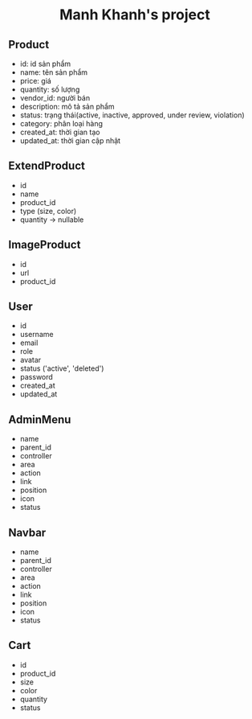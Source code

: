 <h1 align="center">Manh Khanh's project</h1>

## Product

-   id: id sản phẩm
-   name: tên sản phẩm
-   price: giá
-   quantity: số lượng
-   vendor_id: người bán
-   description: mô tả sản phẩm
-   status: trạng thái(active, inactive, approved, under review, violation)
-   category: phân loại hàng
-   created_at: thời gian tạo
-   updated_at: thời gian cập nhật

## ExtendProduct

-   id
-   name
-   product_id
-   type (size, color)
-   quantity -> nullable

## ImageProduct

-   id
-   url
-   product_id

## User

-   id
-   username
-   email
-   role
-   avatar
-   status ('active', 'deleted')
-   password
-   created_at
-   updated_at

## AdminMenu

-   name
-   parent_id
-   controller
-   area
-   action
-   link
-   position
-   icon
-   status

## Navbar

-   name
-   parent_id
-   controller
-   area
-   action
-   link
-   position
-   icon
-   status

## Cart

- id
- product_id
- size
- color
- quantity
- status